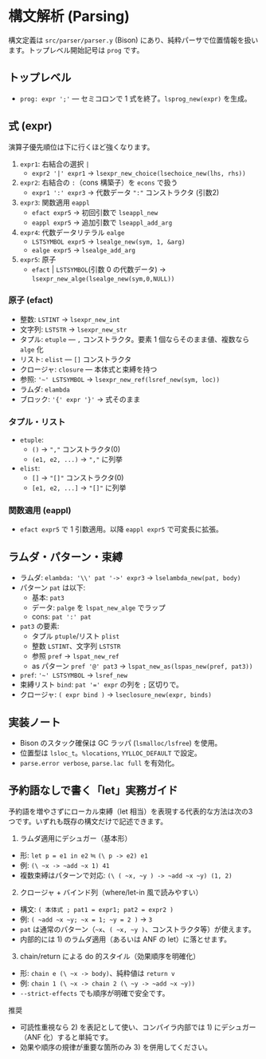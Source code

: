 # 構文解析 (Parsing)

構文定義は `src/parser/parser.y` (Bison) にあり、純粋パーサで位置情報を扱います。トップレベル開始記号は `prog` です。

## トップレベル

- `prog: expr ';'` — セミコロンで 1 式を終了。`lsprog_new(expr)` を生成。

## 式 (expr)

演算子優先順位は下に行くほど強くなります。

1. `expr1`: 右結合の選択 `|`
   - `expr2 '|' expr1` → `lsexpr_new_choice(lsechoice_new(lhs, rhs))`
2. `expr2`: 右結合の `:`（cons 構築子）を `econs` で扱う
   - `expr1 ':' expr3` → 代数データ `":"` コンストラクタ (引数2)
3. `expr3`: 関数適用 `eappl`
   - `efact expr5` → 初回引数で `lseappl_new`
   - `eappl expr5` → 追加引数で `lseappl_add_arg`
4. `expr4`: 代数データリテラル `ealge`
   - `LSTSYMBOL expr5` → `lsealge_new(sym, 1, &arg)`
   - `ealge expr5` → `lsealge_add_arg`
5. `expr5`: 原子
   - `efact` | `LSTSYMBOL`(引数 0 の代数データ) → `lsexpr_new_alge(lsealge_new(sym,0,NULL))`

### 原子 (efact)
- 整数: `LSTINT` → `lsexpr_new_int`
- 文字列: `LSTSTR` → `lsexpr_new_str`
- タプル: `etuple` — `,` コンストラクタ。要素 1 個ならそのまま値、複数なら `alge` 化
- リスト: `elist` — `[]` コンストラクタ
- クロージャ: `closure` — 本体式と束縛を持つ
- 参照: `'~' LSTSYMBOL` → `lsexpr_new_ref(lsref_new(sym, loc))`
- ラムダ: `elambda`
- ブロック: `'{' expr '}'` → 式そのまま

### タプル・リスト
- `etuple`:
  - `()` → `","` コンストラクタ(0)
  - `(e1, e2, ...)` → `","` に列挙
- `elist`:
  - `[]` → `"[]"` コンストラクタ(0)
  - `[e1, e2, ...]` → `"[]"` に列挙

### 関数適用 (eappl)
- `efact expr5` で 1 引数適用。以降 `eappl expr5` で可変長に拡張。

## ラムダ・パターン・束縛

- ラムダ: `elambda: '\\' pat '->' expr3` → `lselambda_new(pat, body)`
- パターン `pat` は以下:
  - 基本: `pat3`
  - データ: `palge` を `lspat_new_alge` でラップ
  - cons: `pat ':' pat`
- `pat3` の要素:
  - タプル `ptuple`/リスト `plist`
  - 整数 `LSTINT`、文字列 `LSTSTR`
  - 参照 `pref` → `lspat_new_ref`
  - as パターン `pref '@' pat3` → `lspat_new_as(lspas_new(pref, pat3))`
- `pref`: `'~' LSTSYMBOL` → `lsref_new`
- 束縛リスト `bind`: `pat '=' expr` の列を `;` 区切りで。
- クロージャ: `( expr bind )` → `lseclosure_new(expr, binds)`

## 実装ノート
- Bison のスタック確保は GC ラッパ (`lsmalloc/lsfree`) を使用。
- 位置型は `lsloc_t`。`%locations`, `YYLLOC_DEFAULT` で設定。
- `parse.error verbose`, `parse.lac full` を有効化。

## 予約語なしで書く「let」実務ガイド

予約語を増やさずにローカル束縛（let 相当）を表現する代表的な方法は次の3つです。いずれも既存の構文だけで記述できます。

1) ラムダ適用にデシュガー（基本形）
- 形: `let p = e1 in e2` ≒ `(\ p -> e2) e1`
- 例: `(\ ~x -> ~add ~x 1) 41`
- 複数束縛はパターンで対応: `(\ ( ~x, ~y ) -> ~add ~x ~y) (1, 2)`

2) クロージャ + バインド列（where/let-in 風で読みやすい）
- 構文: `( 本体式 ; pat1 = expr1; pat2 = expr2 )`
- 例: `( ~add ~x ~y; ~x = 1; ~y = 2 )` → `3`
- `pat` は通常のパターン（`~x`、`( ~x, ~y )`、コンストラクタ等）が使えます。
- 内部的には 1) のラムダ適用（あるいは ANF の let）に落とせます。

3) chain/return による do 的スタイル（効果順序を明確化）
- 形: `chain e (\ ~x -> body)`、純粋値は `return v`
- 例: `chain 1 (\ ~x -> chain 2 (\ ~y -> ~add ~x ~y))`
- `--strict-effects` でも順序が明確で安全です。

推奨
- 可読性重視なら 2) を表記として使い、コンパイラ内部では 1) にデシュガー（ANF 化）すると単純です。
- 効果や順序の規律が重要な箇所のみ 3) を併用してください。
